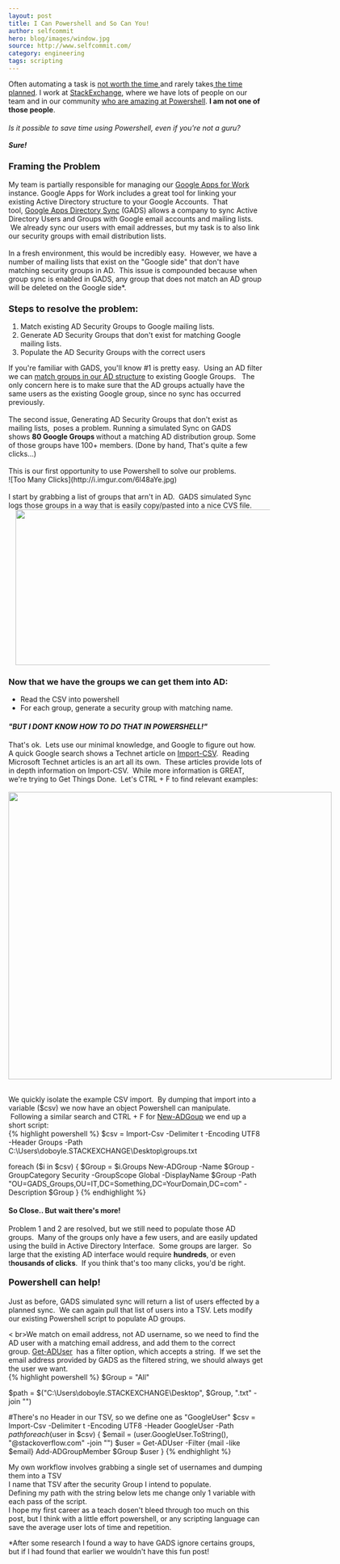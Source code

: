 ```yaml
---
layout: post
title: I Can Powershell and So Can You!
author: selfcommit
hero: blog/images/window.jpg
source: http://www.selfcommit.com/
category: engineering
tags: scripting
---
```

Often automating a task is <a href="http://xkcd.com/1205/" target="_blank">not worth the time </a>and rarely takes<a href="http://xkcd.com/1319/" target="_blank"> the time planned</a>. I work at <a href="http://www.stackexchange.com/" target="_blank">StackExchange</a>, where we have lots of people on our team and in our community <a href="http://stackoverflow.com/tags/powershell/hot" target="_blank">who are amazing at Powershell</a>.&nbsp;<b>I am not one of those people</b>.<br />
<h4>
<i style="font-weight: normal;">Is it possible to save time using Powershell, even if you're not a guru?&nbsp;</i>
<br>
<br>
<i>Sure!</i></h4>
<div>
<h3><span style="font-size: large;">Framing the Problem</span></h3>
My team is partially responsible for managing our <a href="http://www.google.com/enterprise/apps/business/" target="_blank">Google Apps for Work</a> instance.  Google Apps for Work includes a great tool for linking your existing Active Directory structure to your Google Accounts. &nbsp;That tool,&nbsp;<a href="https://support.google.com/a/answer/106368?hl=en" target="_blank">Google Apps Directory Sync</a>&nbsp;(GADS) allows a company to sync Active Directory Users and Groups with Google email accounts and mailing lists. &nbsp;We already sync our users with email addresses, but my task is to also link our security groups with email distribution lists. &nbsp;</div>

<br />
<span style="font-weight: normal;">In a fresh environment, this would be incredibly easy. &nbsp;However, we have a number of mailing lists that exist on the "Google side" that don't have matching security groups in AD. &nbsp;This issue is compounded because when group sync is enabled in GADS, any group that does not match an AD group will be deleted on the Google side*. &nbsp;
<h3>
<span style="font-size: large;">Steps to resolve the problem:</span></h3>
</div>
<div>
<ol>
<li>Match existing AD Security Groups to Google mailing lists.</li>
<li>Generate AD Security Groups that don't exist for matching Google mailing lists.</li>
<li>Populate the AD Security Groups with the correct users</li>
</ol>
<div>
If you're familiar with GADS, you'll know #1 is pretty easy. &nbsp;Using an AD filter we can&nbsp;<a href="https://www.google.com/support/enterprise/static/gapps/docs/admin/en/gads/admin/config_group_sync.html" target="_blank">match groups in our AD structure</a>&nbsp;to existing Google Groups. &nbsp; The only concern here is to make sure that the AD groups actually have the same users as the existing Google group, since no sync has occurred previously. &nbsp;</div>
<br>
The second issue, Generating AD Security Groups that don't exist as mailing lists, &nbsp;poses a problem.  Running a simulated Sync on GADS shows&nbsp;<b>80 Google Groups&nbsp;</b>without a matching AD distribution group.  Some of those groups have 100+ members. (Done by hand, That's quite a few clicks...)

<br>
<br>
<div>
This is our first opportunity to use Powershell to solve our problems. &nbsp;</div>
![Too Many Clicks](http://i.imgur.com/6l48aYe.jpg)
<div>
<br /></div>

<div style="text-align: left;">
I start by grabbing a list of groups that arn't in AD. &nbsp;GADS simulated Sync logs those groups in a way that is easily copy/pasted into a nice CVS file.</div>
<div class="separator" style="clear: both; text-align: center;">
</div>
<div class="separator" style="clear: both; text-align: center;">
<a href="http://4.bp.blogspot.com/-Pmb4Odbat8k/VBj_pFaGwrI/AAAAAAAAE0k/ytn4GoF_Qgo/s1600/copy-csv.gif" imageanchor="1" style="margin-left: 1em; margin-right: 1em;"><img border="0" src="http://4.bp.blogspot.com/-Pmb4Odbat8k/VBj_pFaGwrI/AAAAAAAAE0k/ytn4GoF_Qgo/s1600/copy-csv.gif" height="308" width="640" /></a></div>
<h3>
Now that we have the groups we can get them into AD:</h3>
<ul>
<li>Read the CSV into powershell</li>
<li>For each group, generate a security group with matching name.</li>
</ul>
<div>
<h4><i>"BUT I DONT KNOW HOW TO DO THAT IN POWERSHELL!"</i></div></h4>
</div>
<div>
That's ok. &nbsp;Lets use our minimal knowledge, and Google to figure out how.</div>
<div>
A quick Google search shows a Technet article on&nbsp;<a href="http://technet.microsoft.com/en-us/library/ee176874.aspx" target="_blank">Import-CSV</a>. &nbsp;Reading Microsoft Technet articles is an art all its own. &nbsp;These articles provide lots of in depth information on Import-CSV. &nbsp;While more information is GREAT, we're trying to Get Things Done. &nbsp;Let's CTRL&nbsp;+ F to find relevant examples:</div>
<div class="separator" style="clear: both; text-align: center;">
</div>
<div>
<br /></div>
<div class="separator" style="clear: both;">
<a href="http://3.bp.blogspot.com/-1bdYBYACh2A/VBhwbOdYh2I/AAAAAAAAEzo/GdbgxGQvFC4/s1600/Import_csv.gif" imageanchor="1" style="clear: left; float: left; margin-bottom: 1em; margin-right: 1em;"><img border="0" src="http://3.bp.blogspot.com/-1bdYBYACh2A/VBhwbOdYh2I/AAAAAAAAEzo/GdbgxGQvFC4/s1600/Import_csv.gif" height="569" width="640" /></a></div>
<div class="separator" style="clear: both;">
<br /></div>
<div class="separator" style="clear: both;">
We quickly isolate the example CSV import. &nbsp;By dumping that import into a variable ($csv) we now have an object Powershell can manipulate. &nbsp;Following a similar search and CTRL&nbsp;+ F for&nbsp;<a href="http://technet.microsoft.com/en-us/library/ee617258.aspx" target="_blank">New-ADGoup</a>&nbsp;we end up a short script:</div>
{% highlight powershell %}
$csv = Import-Csv -Delimiter t -Encoding UTF8 -Header Groups -Path C:\Users\doboyle.STACKEXCHANGE\Desktop\groups.txt
 
foreach ($i in $csv) {
$Group = $i.Groups
New-ADGroup -Name $Group -GroupCategory Security -GroupScope Global -DisplayName $Group -Path "OU=GADS_Groups,OU=IT,DC=Something,DC=YourDomain,DC=com" -Description $Group
}
{% endhighlight %}

<h4>
So Close.. But wait there's more!</h4>
Problem 1 and 2 are resolved, but we still need to populate those AD groups. &nbsp;Many of the groups only have a few users, and are easily updated using the build in Active Directory Interface. &nbsp;Some groups are larger. &nbsp;So large that the existing AD interface would require&nbsp;<b>hundreds</b>, or even t<b>housands of clicks</b>. &nbsp;If you think that's too many clicks, you'd be right.</div>
<div>

<h4><span style="font-size: large;">Powershell can help!</span></div></h4>
<div>

Just as before, GADS simulated sync will return a list of users effected by a planned sync. &nbsp;We can again pull that list of users into a TSV.  Lets modify our existing Powershell script to populate AD groups.
<div>
< br>We match on email address, not AD username, so we need to find the AD user with a matching email address, and add them to the correct group.&nbsp;<a href="http://technet.microsoft.com/en-us/library/ee617241.aspx" target="_blank">Get-ADUser</a>&nbsp; has a filter option, which accepts a string. &nbsp;If we set the email address provided by GADS as the filtered string, we should always get the user we want.</div>
{% highlight powershell %}
$Group = "All"
 
$path = $("C:\Users\doboyle.STACKEXCHANGE\Desktop\", $Group, ".txt" -join "")
 
#There's no Header in our TSV, so we define one as "GoogleUser"
$csv = Import-Csv -Delimiter t -Encoding UTF8 -Header GoogleUser -Path $path
foreach ($user in $csv) {
$email = $($user.GoogleUser.ToString(), "@stackoverflow.com" -join "")
$user = Get-ADUser -Filter {mail -like $email}
Add-ADGroupMember $Group $user 
}
{% endhighlight %}

<script src="https://gist.github.com/selfcommit/696d2a45593313044dde.js"></script>

My own workflow involves grabbing a single set of usernames and dumping them into a TSV<br />
I name that TSV after the security Group I intend to populate.<br />
Defining my path with the string below lets me change only 1 variable with each pass of the script.
<br>
I hope my first career as a teach dosen't bleed through too much on this post, but I think with a little effort powershell, or any scripting language can save the average user lots of time and repetition.  

*After some research I found a way to have GADS ignore certains groups, but if I had found that earlier we wouldn't have this fun post!